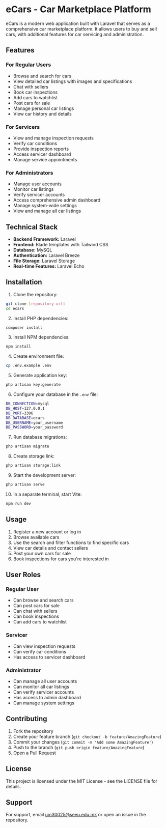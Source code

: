 # eCars - Car Marketplace Platform

eCars is a modern web application built with Laravel that serves as a comprehensive car marketplace platform. It allows users to buy and sell cars, with additional features for car servicing and administration.

## Features

### For Regular Users
- Browse and search for cars
- View detailed car listings with images and specifications
- Chat with sellers
- Book car inspections
- Add cars to watchlist
- Post cars for sale
- Manage personal car listings
- View car history and details

### For Servicers
- View and manage inspection requests
- Verify car conditions
- Provide inspection reports
- Access servicer dashboard
- Manage service appointments

### For Administrators
- Manage user accounts
- Monitor car listings
- Verify servicer accounts
- Access comprehensive admin dashboard
- Manage system-wide settings
- View and manage all car listings

## Technical Stack

- **Backend Framework:** Laravel
- **Frontend:** Blade templates with Tailwind CSS
- **Database:** MySQL
- **Authentication:** Laravel Breeze
- **File Storage:** Laravel Storage
- **Real-time Features:** Laravel Echo

## Installation

1. Clone the repository:
```bash
git clone [repository-url]
cd ecars
```

2. Install PHP dependencies:
```bash
composer install
```

3. Install NPM dependencies:
```bash
npm install
```

4. Create environment file:
```bash
cp .env.example .env
```

5. Generate application key:
```bash
php artisan key:generate
```

6. Configure your database in the `.env` file:
```bash
DB_CONNECTION=mysql
DB_HOST=127.0.0.1
DB_PORT=3306
DB_DATABASE=ecars
DB_USERNAME=your_username
DB_PASSWORD=your_password
```

7. Run database migrations:
```bash
php artisan migrate
```

8. Create storage link:
```bash
php artisan storage:link
```

9. Start the development server:
```bash
php artisan serve
```

10. In a separate terminal, start Vite:
```bash
npm run dev
```

## Usage

1. Register a new account or log in
2. Browse available cars
3. Use the search and filter functions to find specific cars
4. View car details and contact sellers
5. Post your own cars for sale
6. Book inspections for cars you're interested in

## User Roles

### Regular User
- Can browse and search cars
- Can post cars for sale
- Can chat with sellers
- Can book inspections
- Can add cars to watchlist

### Servicer
- Can view inspection requests
- Can verify car conditions
- Has access to servicer dashboard

### Administrator
- Can manage all user accounts
- Can monitor all car listings
- Can verify servicer accounts
- Has access to admin dashboard
- Can manage system settings

## Contributing

1. Fork the repository
2. Create your feature branch (`git checkout -b feature/AmazingFeature`)
3. Commit your changes (`git commit -m 'Add some AmazingFeature'`)
4. Push to the branch (`git push origin feature/AmazingFeature`)
5. Open a Pull Request

## License

This project is licensed under the MIT License - see the LICENSE file for details.

## Support

For support, email [um30025@seeu.edu.mk](mailto:um30025@seeu.edu.mk) or open an issue in the repository.
